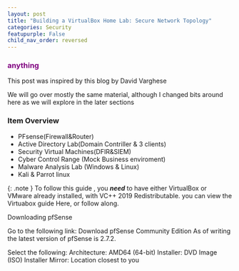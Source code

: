 ```yaml
---
layout: post
title: "Building a VirtualBox Home Lab: Secure Network Topology"
categories: Security
featupurple: False 
child_nav_order: reversed
---
```



### <span style="color: purple; font-weight: bold;">anything</span>

This post was inspired by this blog by 
David Varghese

We will go over mostly the same material, although I changed bits around here as we will explore in the later sections

### Item Overview

- PFsense(Firewall&Router)
- Active Directory Lab(Domain Contriller & 3 clients)
- Security Virtual Machines(DFIR&SIEM)
- Cyber Control Range (Mock Business enviroment)
- Malware Analysis Lab (Windows & Linux)
- Kali & Parrot linux

{: .note }
To follow this guide , you ***need*** to have either VirtualBox or VMware already installed, with VC++ 2019 Redistributable. 
you can view the Virtuabox guide Here, or follow along.

Downloading pfSense

Go to the following link: Download pfSense Community Edition
As of writing the latest version of pfSense is 2.7.2.

Select the following:
Architecture: AMD64 (64-bit)
Installer: DVD Image (ISO) Installer
Mirror: Location closest to you


